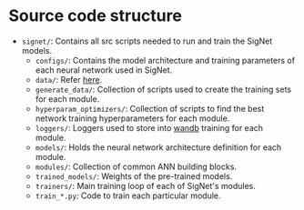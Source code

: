 # Source code structure

- `signet/`: Contains all src scripts needed to run and train the SigNet models.
  - `configs/`: Contains the model architecture and training parameters of each neural network used in SigNet.
  - `data/`: Refer [here](data_folder.md).
  - `generate_data/`: Collection of scripts used to create the training sets for each module.
  - `hyperparam_optimizers/`: Collection of scripts to find the best network training hyperparameters for each module.
  - `loggers/`: Loggers used to store into [wandb](https://wandb.ai/site) training for each module.
  - `models/`: Holds the neural network architecture definition for each module.
  - `modules/`: Collection of common ANN building blocks.
  - `trained_models/`: Weights of the pre-trained models.
  - `trainers/`: Main training loop of each of SigNet's modules.
  - `train_*.py`: Code to train each particular module.
